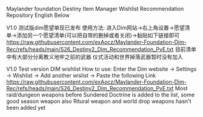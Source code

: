 Maylander foundation Destiny Item Manager Wishlist Recommendation Repository
English Below

V1.0 测试版dim愿望单现已发布
使用方法:
进入Dim网站->右上角设置->愿望清单->添加另一个愿望清单(可以把自带的删掉或者关闭)->黏贴如下链接即可
https://raw.githubusercontent.com/exAocz/Maylander-Foundation-Dim-Rec/refs/heads/main/S26_Destiny2_Dim_Recommendation_PvE.txt
目前清单中有大部分分离教义地牢之前的武器
仪式活动和世界掉落武器暂时没有加入

V1.0 Test version DIM wishlist 
How to use:
Enter the Dim website -> Settings -> Wishlist -> Add another wislist -> Paste the following Link 
https://raw.githubusercontent.com/exAocz/Maylander-Foundation-Dim-Rec/refs/heads/main/S26_Destiny2_Dim_Recommendation_PvE.txt
Most raid/dungeon weapons before Sundered Doctrine is added to the list, some good season weapon also 
Ritural weapon and world drop weapons hasn't been added yet 
